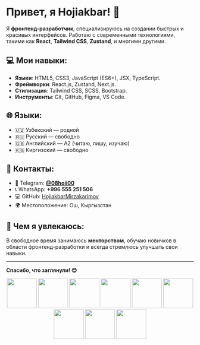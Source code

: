 # Привет, я Hojiakbar! 👋

Я **фронтенд-разработчик**, специализируюсь на создании быстрых и красивых интерфейсов. Работаю с современными технологиями, такими как **React**, **Tailwind CSS**, **Zustand**, и многими другими.

## 💻 Мои навыки:
- **Языки**: HTML5, CSS3, JavaScript (ES6+), JSX, TypeScript.
- **Фреймворки**: React.js, Zustand, Next.js.
- **Стилизация**: Tailwind CSS, SCSS, Bootstrap.
- **Инструменты**: Git, GitHub, Figma, VS Code.

## 🌐 Языки:
- 🇺🇿 Узбекский — родной  
- 🇷🇺 Русский — свободно  
- 🇬🇧 Английский — A2 (читаю, пишу, изучаю)  
- 🇰🇬 Киргизский — свободно

## 💬 Контакты:
- 📱 Telegram: **[@08hoji00](https://t.me/08hoji00)**
- 📞 WhatsApp: **+996 555 251 506**
- 💻 GitHub: [HojiakbarMirzakarimov](https://github.com/HojiakbarMirzakarimov)
- 🌍 Местоположение: Ош, Кыргызстан

## 🌱 Чем я увлекаюсь:
В свободное время занимаюсь **менторством**, обучаю новичков в области фронтенд-разработки и всегда стремлюсь улучшать свои навыки.

---

**Спасибо, что заглянули! 😊**

<p align="center">
  <img src="https://img.shields.io/badge/HTML5-E34F26?style=for-the-badge&logo=html5&logoColor=white" width="80" height="80"/>
  <img src="https://img.shields.io/badge/CSS3-1572B6?style=for-the-badge&logo=css3&logoColor=white" width="80" height="80"/>
  <img src="https://img.shields.io/badge/JavaScript-F7DF1E?style=for-the-badge&logo=javascript&logoColor=black" width="80" height="80"/>
  <img src="https://img.shields.io/badge/React-61DAFB?style=for-the-badge&logo=react&logoColor=black" width="80" height="80"/>
  <img src="https://img.shields.io/badge/SCSS-CC6699?style=for-the-badge&logo=sass&logoColor=white" width="80" height="80"/>
  <img src="https://img.shields.io/badge/TailwindCSS-06B6D4?style=for-the-badge&logo=tailwindcss&logoColor=white" width="80" height="80"/>
  <img src="https://img.shields.io/badge/Bootstrap-7952B3?style=for-the-badge&logo=bootstrap&logoColor=white" width="80" height="80"/>
  <img src="https://img.shields.io/badge/React_Icons-61DAFB?style=for-the-badge&logo=react&logoColor=black" width="80" height="80"/>
  <img src="https://img.shields.io/badge/Material_UI-0081CB?style=for-the-badge&logo=material-ui&logoColor=white" width="80" height="80"/>
</p>
